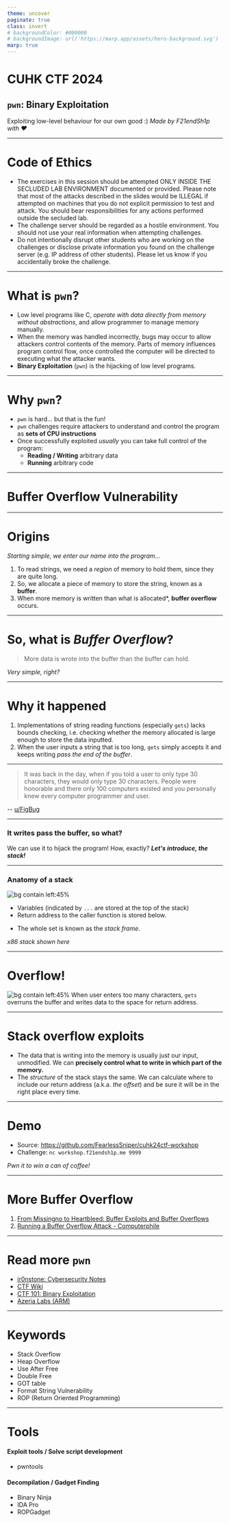 ```yaml
---
theme: uncover
paginate: true
class: invert
# backgroundColor: #000000
# backgroundImage: url('https://marp.app/assets/hero-background.svg')
marp: true
---
```

<style>
section {
    font-size: 38px
}
section.small {
    font-size: 27px
}
</style>

# **CUHK CTF 2024**
## `pwn`: Binary Exploitation

Exploiting low-level behaviour for our own good :)
*Made by F21endSh1p with ❤️*

---

<!-- _class: invert small -->

# Code of Ethics
- The exercises in this session should be attempted ONLY INSIDE THE SECLUDED LAB ENVIRONMENT documented or provided. Please note that most of the attacks described in the slides would be ILLEGAL if attempted on machines that you do not explicit permission to test and attack. You should bear responsibilities for any actions performed outside the secluded lab.
- The challenge server should be regarded as a hostile environment. You should not use your real information when attempting challenges.
- Do not intentionally disrupt other students who are working on the challenges or disclose private information you found on the challenge server (e.g. IP address of other students). Please let us know if you accidentally broke the challenge.

---

# What is `pwn`?
- Low level programs like C, *operate with data directly from memory without abstractions*, and allow programmer to manage memory manually.
- When the memory was handled incorrectly, bugs may occur to allow attackers control contents of the memory. Parts of memory influences program control flow, once controlled the computer will be directed to executing what the attacker wants.
- **Binary Exploitation** (`pwn`) is the hijacking of low level programs.

<!-- I will refer Binary Exploitation as `pwn` in the later session -->
---

# Why `pwn`?
- `pwn` is hard... but that is the fun!
- `pwn` challenges require attackers to understand and control the program as **sets of CPU instructions**
- Once successfully exploited *usually* you can take full control of the program:
  - **Reading / Writing** arbitrary data
  - **Running** arbitrary code

<!-- Depending on the permissions, you will be able to look at files, shutdown the computer,
etc. But at the very least, you can you a hacked computer to mine crypto. -->

---

# **Buffer Overflow Vulnerability**
<!-- Before I start, I hope you have learned some C programming -->

---

# Origins

*Starting simple, we enter our name into the program...*
1. To read strings, we need a *region* of memory to hold them, since they are quite long.
2. So, we allocate a piece of memory to store the string, known as a **buffer**.
3. When more memory is written than what is allocated*, **buffer overflow** occurs.

<!-- *: I will explain more why they allowed this to happen. -->

---

# So, what is *Buffer Overflow*?

> More data is wrote into the buffer than the buffer can hold.

*Very simple, right?*

---

<!-- I know what you are thinking, when you know you have a fixed memory length, just
don't read that much! But C programmers, back in the day, took convenience first, and
implemented `gets`. -->
<!-- Anyone heard of `gets`? Did they tell you not to use it? -->

# Why it happened

1.  Implementations of string reading functions (especially `gets`) lacks bounds checking, i.e. checking whether the memory allocated is large enough to store the data inputted.
2.  When the user inputs a string that is too long, `gets` simply accepts it and keeps writing *pass the end of the buffer*.

---

<!-- Why the fck do they create `gets`? -->
> It was back in the day, when if you told a user to only type 30 characters, they would only type 30 characters. People were honorable and there only 100 computers existed and you personally knew every computer programmer and user.

-- [u/FigBug](https://www.reddit.com/r/programming/comments/7zdg2/comment/c07tkft/?utm_source=share&utm_medium=web3x&utm_name=web3xcss&utm_term=1&utm_content=share_button)

---

### **It writes pass the buffer, so what?**
We can use it to hijack the program! How, exactly?
***Let's introduce, the stack!***

---

<!-- Most of the times, if the variable is not too large, it is stored in the stack. -->
### Anatomy of a stack

![bg contain left:45%](img/stack.drawio.png)

- Variables (indicated by `...` are stored at the top of the stack)
- Return address to the caller function is stored below.
<!-- We need to know where to, return once our function is done, right? -->
- The whole set is known as the *stack frame*.

*x86 stack shown here*

---

<!-- Not the anime, of course -->
# Overflow!
![bg contain left:45%](img/stack-overflow.drawio.svg)
When user enters too many characters, `gets` overruns the buffer and writes data to the space for return address.

---

# Stack overflow exploits
- The data that is writing into the memory is usually just our input, unmodified. We can **precisely control what to write in which part of the memory.**
- The *structure* of the stack stays the same. We can calculate where to include our return address (a.k.a. *the offset*) and be sure it will be in the right place every time.

---

<!--footer: If you are using windows, maybe you can try `telnet` or `ncat`-->

# Demo

- Source: https://github.com/FearlessSniper/cuhk24ctf-workshop
- Challenge: `nc workshop.f21endsh1p.me 9999`

*Pwn it to win a can of coffee!*

---

# More Buffer Overflow

1. [From Missingno to Heartbleed: Buffer Exploits and Buffer Overflows](https://youtu.be/rE5dW3BTpn4?si=fiIwxVejfd_FTyov)
2. [Running a Buffer Overflow Attack - Computerphile](https://youtu.be/1S0aBV-Waeo?si=icStUTQSWhdYVXii)

---

# Read more `pwn`

- [ir0nstone: Cybersecurity Notes](https://ir0nstone.gitbook.io/notes)
- [CTF Wiki](https://ctf-wiki.org/pwn/linux/user-mode/environment/)
- [CTF 101: Binary Exploitation](https://ctf101.org/binary-exploitation/overview/)
- [Azeria Labs (ARM)](https://azeria-labs.com/)

---

# Keywords
- Stack Overflow
- Heap Overflow
- Use After Free
- Double Free
- GOT table
- Format String Vulnerability
- ROP (Return Oriented Programming)

---

# Tools

#### Exploit tools / Solve script development
- pwntools
#### Decompilation / Gadget Finding
- Binary Ninja
- IDA Pro
- ROPGadget
